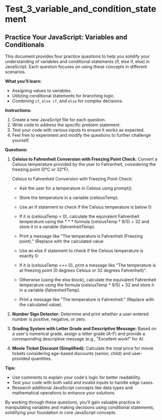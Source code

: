 # Test_3_variable_and_condition_statement

## Practice Your JavaScript: Variables and Conditionals

This document provides four practice questions to help you solidify your understanding of variables and conditional statements (if, else if, else) in JavaScript. Each question focuses on using these concepts in different scenarios.

**What you'll learn:**

* Assigning values to variables.
* Utilizing conditional statements for branching logic.
* Combining `if`, `else if`, and `else` for complex decisions.

**Instructions:**

1. Create a new JavaScript file for each question.
2. Write code to address the specific problem statement.
3. Test your code with various inputs to ensure it works as expected.
4. Feel free to experiment and modify the questions to further challenge yourself.

**Questions:**

1. **Celsius to Fahrenheit Conversion with Freezing Point Check:**
   Convert a Celsius temperature provided by the user to Fahrenheit, considering the freezing point (0°C or 32°F).

   Celsius to Fahrenheit Conversion with Freezing Point Check:

   * Ask the user for a temperature in Celsius using prompt().
   * Store the temperature in a variable (celsiusTemp).
   * Use an if statement to check if the Celsius temperature is below 0:
   * If it is (celsiusTemp < 0), calculate the equivalent Fahrenheit temperature using the * * * formula (celsiusTemp * 9/5) + 32 and store it in a variable (fahrenheitTemp).
    *  Print a message like "The temperature is <freezingPointInFahrenheit> Fahrenheit (Freezing point)." (Replace <freezingPointInFahrenheit> with the calculated value

    * Use an else if statement to check if the Celsius temperature is exactly 0:
     * If it is (celsiusTemp === 0), print a message like "The temperature is at freezing point (0 degrees Celsius or 32 degrees Fahrenheit)".
     * Otherwise (using the else block), calculate the equivalent Fahrenheit temperature using the formula (celsiusTemp * 9/5) + 32 and store it in a variable (fahrenheitTemp).
    * Print a message like "The temperature is <fahrenheitTemp> Fahrenheit." (Replace <fahrenheitTemp> with the calculated value).

2. **Number Sign Detector:**
   Determine and print whether a user-entered number is positive, negative, or zero.
3. **Grading System with Letter Grade and Descriptive Message:**
   Based on a user's numerical grade, assign a letter grade (A-F) and provide a corresponding descriptive message (e.g., "Excellent work!" for A).
4. **Movie Ticket Discount (Simplified):**
   Calculate the total price for movie tickets considering age-based discounts (senior, child) and user-provided quantities.

**Tips:**

* Use comments to explain your code's logic for better readability.
* Test your code with both valid and invalid inputs to handle edge cases.
* Research additional JavaScript concepts like data types and mathematical operations to enhance your solutions.

By working through these questions, you'll gain valuable practice in manipulating variables and making decisions using conditional statements, solidifying your foundation in core JavaScript concepts.